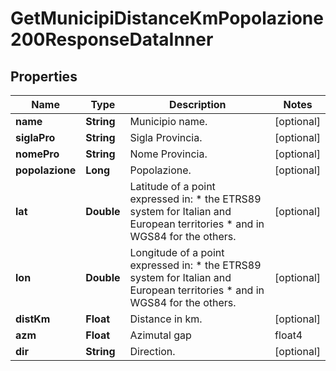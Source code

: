 

# GetMunicipiDistanceKmPopolazione200ResponseDataInner


## Properties

| Name | Type | Description | Notes |
|------------ | ------------- | ------------- | -------------|
|**name** | **String** | Municipio name. |  [optional] |
|**siglaPro** | **String** | Sigla Provincia. |  [optional] |
|**nomePro** | **String** | Nome Provincia. |  [optional] |
|**popolazione** | **Long** | Popolazione. |  [optional] |
|**lat** | **Double** | Latitude of a point expressed in:  * the ETRS89 system for Italian and European territories * and in WGS84 for the others. |  [optional] |
|**lon** | **Double** | Longitude of a point expressed in:  * the ETRS89 system for Italian and European territories * and in WGS84 for the others. |  [optional] |
|**distKm** | **Float** | Distance in km. |  [optional] |
|**azm** | **Float** | Azimutal gap | float4 |  [optional] |
|**dir** | **String** | Direction. |  [optional] |




